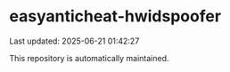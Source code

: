 # easyanticheat-hwidspoofer

Last updated: 2025-06-21 01:42:27

This repository is automatically maintained.
